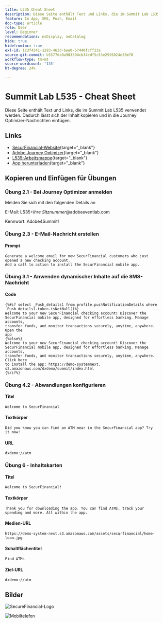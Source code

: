 ```yaml
---
title: L535 Cheat Sheet
description: Diese Seite enthält Text und Links, die im Summit Lab L535 verwendet werden.
feature: In App, SMS, Push, Email
doc-type: article
role: User
level: Beginner
recommendations: noDisplay, noCatalog
hide: true
hidefromtoc: true
exl-id: 1c3f4341-1293-463d-bee0-57440fcff23a
source-git-commit: b5577da9a983594cb34edf5c53e2995024e30e78
workflow-type: tm+mt
source-wordcount: '135'
ht-degree: 24%

---
```


# Summit Lab L535 - Cheat Sheet

Diese Seite enthält Text und Links, die im Summit Lab L535 verwendet werden. Dadurch lässt sich der Inhalt kopieren und in die Journey Optimizer-Nachrichten einfügen.

## Links

* [SecurFinancial-Website](https://dsn.adobe.com/web/hausmann-FTTN?token=eyJhbGciOiJIUzI1NiIsInR5cCI6IkpXVCJ9.eyJpZCI6ImFub255bW91cyIsImVtYWlsIjoiYW5vbnltb3VzQGFkb2JlLmNvbSIsIm5hbWUiOiJBbm9ueW1vdXMiLCJpc1N1cGVyVXNlciI6ZmFsc2UsImlzc3VlciI6ImhhdXNtYW5uIiwicHJvamVjdHMiOnsiaGF1c21hbm4tRlRUTiI6InZpZXcifSwiaWF0IjoxNzQwNzU2NTYxLCJleHAiOjE3NDMzNDg1NjF9.ryOTsqDH9B33436RlIo4AHFxx8aGjNEMqv9FAxLZb9U){target="_blank"}
* [Adobe Journey Optimizer](https://experience.adobe.com/#/@techmarketingdemos/sname:ajo-summit-lab/journey-optimizer/journeys){target="_blank"}
* [L535-Arbeitsmappe](/help/summit-lab-2024-lab-assets/assets/summit_lab-manual-l535-final.pdf){target="_blank"}
* [App herunterladen](https://demo-system-next.s3.amazonaws.com/dxdemo/summit/index.html){target="_blank"}

## Kopieren und Einfügen für Übungen

### Übung 2.1 - Bei Journey Optimizer anmelden

Melden Sie sich mit den folgenden Details an:

E-Mail:    L535+*Ihre Sitznummer*@adobeeventlab.com

Kennwort:       Adobe4Summit!


### Übung 2.3 - E-Mail-Nachricht erstellen

#### Prompt

```
Generate a welcome email for new SecurFinancial customers who just opened a new checking account. 
Add a call to action to install the SecurFinancial mobile app.
```

### Übung 3.1 - Anwenden dynamischer Inhalte auf die SMS-Nachricht

#### Code

```
{%#if select _Push_details1 from profile.pushNotificationDetails where
_Push_details1.token.isNotNull()%}
Welcome to your new SecurFinancial checking account! Discover the
SecurFinancial mobile app, designed for effortless banking. Manage accounts,
transfer funds, and monitor transactions securely, anytime, anywhere. Open the
app
{%else%}
Welcome to your new SecurFinancial checking account! Discover the
SecurFinancial mobile app, designed for effortless banking. Manage accounts,
transfer funds, and monitor transactions securely, anytime, anywhere. Click here
to install the app: https://demo-systemnext.
s3.amazonaws.com/dxdemo/summit/index.html
{%/if%} 
```

### Übung 4.2 - Abwandlungen konfigurieren

#### Titel

```
Welcome to SecurFinancial
```

#### Textkörper

```
Did you know you can find an ATM near in the SecurFinancial app? Try it now!
```

#### URL

```
dxdemo://atm
```

### Übung 6 - Inhaltskarten

#### Titel

```
Welcome to SecurFinancial!
```

#### Textkörper

```
Thank you for downloading the app. You can find ATMs, track your spending and more. All within the app.
```

#### Medien-URL

```
https://demo-system-next.s3.amazonaws.com/assets/securfinancial/home-loan.jpg
```

#### Schaltflächentitel

```
Find ATMs
```

#### Ziel-URL

```
dxdemo://atm
```

## Bilder

![SecureFinancial-Logo](/help/summit-lab-2024-lab-assets/assets/SecureFinancial-logo.png)


![Mobiltelefon](/help/summit-lab-2024-lab-assets/assets/online-banking-app-01.png)


